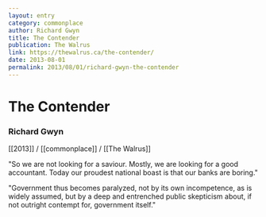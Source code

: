 ```yaml
---
layout: entry
category: commonplace
author: Richard Gwyn
title: The Contender
publication: The Walrus
link: https://thewalrus.ca/the-contender/
date: 2013-08-01
permalink: 2013/08/01/richard-gwyn-the-contender
---
```


# The Contender

### Richard Gwyn

[[2013]] / [[commonplace]] / [[The Walrus]]

"So we are not looking for a saviour. Mostly, we are looking for a good accountant. Today our proudest national boast is that our banks are boring." 

"Government thus becomes paralyzed, not by its own incompetence, as is widely assumed, but by a deep and entrenched public skepticism about, if not outright contempt for, government itself."
